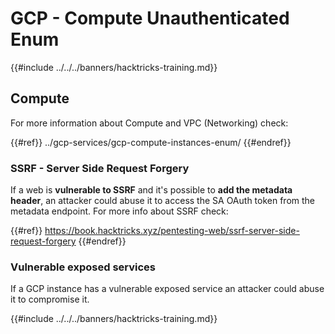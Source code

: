 # GCP - Compute Unauthenticated Enum

{{#include ../../../banners/hacktricks-training.md}}

## Compute

For more information about Compute and VPC (Networking) check:

{{#ref}}
../gcp-services/gcp-compute-instances-enum/
{{#endref}}

### SSRF - Server Side Request Forgery

If a web is **vulnerable to SSRF** and it's possible to **add the metadata header**, an attacker could abuse it to access the SA OAuth token from the metadata endpoint. For more info about SSRF check:

{{#ref}}
https://book.hacktricks.xyz/pentesting-web/ssrf-server-side-request-forgery
{{#endref}}

### Vulnerable exposed services

If a GCP instance has a vulnerable exposed service an attacker could abuse it to compromise it.

{{#include ../../../banners/hacktricks-training.md}}
